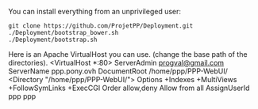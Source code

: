 You can install everything from an unprivileged user:

    git clone https://github.com/ProjetPP/Deployment.git
    ./Deployment/bootstrap_bower.sh
    ./Deployment/bootstrap.sh

Here is an Apache VirtualHost you can use. (change the base path
of the directories).
    <VirtualHost *:80>
            ServerAdmin progval@gmail.com
            ServerName ppp.pony.ovh
            DocumentRoot /home/ppp/PPP-WebUI/
            <Directory "/home/ppp/PPP-WebUI/">
                    Options +Indexes +MultiViews +FollowSymLinks +ExecCGI
                    Order allow,deny
                    Allow from all
            </Directory>
            AssignUserId ppp ppp
    </VirtualHost>
